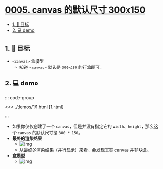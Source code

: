 # [0005. canvas 的默认尺寸 300x150](https://github.com/tnotesjs/TNotes.canvas/tree/main/notes/0005.%20canvas%20%E7%9A%84%E9%BB%98%E8%AE%A4%E5%B0%BA%E5%AF%B8%20300x150)

<!-- region:toc -->

- [1. 🎯 目标](#1--目标)
- [2. 💻 demo](#2--demo)

<!-- endregion:toc -->

## 1. 🎯 目标

- `<canvas>` 盒模型
  - 知道 `<canvas>` 默认是 `300x150` 的行盒即可。

## 2. 💻 demo

::: code-group

<<< ./demos/1/1.html [1.html]

:::

- 如果你仅仅创建了一个 `canvas`，但是并没有指定它的 `width`、`height`，那么这个 `canvas` 的默认尺寸是 `300 * 150`。
- **最终的渲染结果**
  - ![img](https://cdn.jsdelivr.net/gh/Tdahuyou/imgs@main/2024-10-03-22-58-50.png)
  - 从最终的渲染结果（并行显示）来看，会发现其实 canvas 并非块盒。
- **盒模型**
  - ![img](https://cdn.jsdelivr.net/gh/Tdahuyou/imgs@main/2024-10-03-22-59-01.png)
